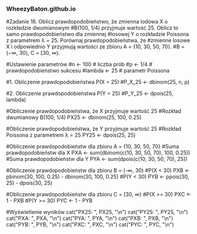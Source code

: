 ### WheezyBaton.github.io

#Zadanie 16. Oblicz prawdopodobieństwo, że zmienna lodowa X o rozkładzie dwumianowym
#B(100, 1/4) przyjmuje wartość 25. Oblicz to samo prawdopodobieństwo dla zmiennej
#losowej Y o rozkładzie Poissona z parametrem λ = 25. Porównaj prawdopodobieństwa, że
#zmienne losowe X i odpowiednio Y przyjmują wartości ze zbioru A = {10, 30, 50, 70}.
#B = (−∞, 30), C = [30, ∞). 

#Ustawienie parametrów
#n <- 100       # liczba prób
#p <- 1/4      # prawdopodobieństwo sukcesu
#lambda <- 25  # parametr Poissona

#1. Obliczenie prawdopodobieństwa P(X = 25)
#P_X_25 <- dbinom(25, n, p)

#2. Obliczenie prawdopodobieństwa P(Y = 25)
#P_Y_25 <- dpois(25, lambda)

#Obliczenie prawdopodobieństwa, że X przyjmuje wartość 25
#Rozkład dwumianowy B(100, 1/4)
PX25 <- dbinom(25, 100, 0.25)

#Obliczenie prawdopodobieństwa, że Y przyjmuje wartość 25
#Rozkład Poissona z parametrem λ = 25
PY25 <- dpois(25, 25)

#Obliczenie prawdopodobieństw dla zbioru A = {10, 30, 50, 70}
#Suma prawdopodobieństw dla X
PXA <- sum(dbinom(c(10, 30, 50, 70), 100, 0.25))
#Suma prawdopodobieństw dla Y
PYA <- sum(dpois(c(10, 30, 50, 70), 25))

#Obliczenie prawdopodobieństw dla zbioru B = (-∞, 30)
#P(X < 30)
PXB <- pbinom(30, 100, 0.25) - dbinom(30, 100, 0.25)
#P(Y < 30)
PYB <- ppois(30, 25) - dpois(30, 25)

#Obliczenie prawdopodobieństw dla zbioru C = [30, ∞)
#P(X >= 30)
PXC <- 1 - PXB
#P(Y >= 30)
PYC <- 1 - PYB

#Wyświetlenie wyników
cat("PX25: ", PX25, "\n")
cat("PY25: ", PY25, "\n")
cat("PXA: ", PXA, "\n")
cat("PYA: ", PYA, "\n")
cat("PXB: ", PXB, "\n")
cat("PYB: ", PYB, "\n")
cat("PXC: ", PXC, "\n")
cat("PYC: ", PYC, "\n")
